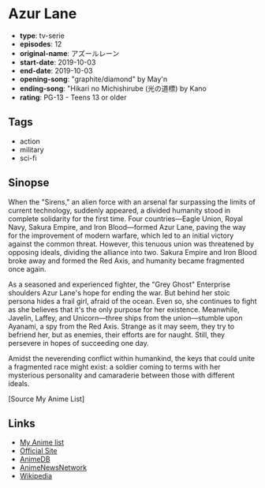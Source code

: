# Azur Lane

-   **type**: tv-serie
-   **episodes**: 12
-   **original-name**: アズールレーン
-   **start-date**: 2019-10-03
-   **end-date**: 2019-10-03
-   **opening-song**: "graphite/diamond" by May'n
-   **ending-song**: "Hikari no Michishirube (光の道標) by Kano
-   **rating**: PG-13 - Teens 13 or older

## Tags

-   action
-   military
-   sci-fi

## Sinopse

When the "Sirens," an alien force with an arsenal far surpassing the limits of current technology, suddenly appeared, a divided humanity stood in complete solidarity for the first time. Four countries—Eagle Union, Royal Navy, Sakura Empire, and Iron Blood—formed Azur Lane, paving the way for the improvement of modern warfare, which led to an initial victory against the common threat. However, this tenuous union was threatened by opposing ideals, dividing the alliance into two. Sakura Empire and Iron Blood broke away and formed the Red Axis, and humanity became fragmented once again.

As a seasoned and experienced fighter, the "Grey Ghost" Enterprise shoulders Azur Lane's hope for ending the war. But behind her stoic persona hides a frail girl, afraid of the ocean. Even so, she continues to fight as she believes that it's the only purpose for her existence. Meanwhile, Javelin, Laffey, and Unicorn—three ships from the union—stumble upon Ayanami, a spy from the Red Axis. Strange as it may seem, they try to befriend her, but as enemies, their efforts are for naught. Still, they persevere in hopes of succeeding one day.

Amidst the neverending conflict within humankind, the keys that could unite a fragmented race might exist: a soldier coming to terms with her mysterious personality and camaraderie between those with different ideals.

[Source My Anime List]

## Links

-   [My Anime list](https://myanimelist.net/anime/38328/Azur_Lane)
-   [Official Site](https://azurlane-anime.jp/)
-   [AnimeDB](http://anidb.info/perl-bin/animedb.pl?show=anime&aid=14396)
-   [AnimeNewsNetwork](http://www.animenewsnetwork.com/encyclopedia/anime.php?id=21760)
-   [Wikipedia](https://en.wikipedia.org/wiki/Azur_Lane#Anime)
